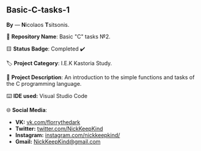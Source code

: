 ## Basic-C-tasks-1

**By**  —  **N**icolaos **T**sitsonis.

📁 **Repository Name**: Basic "C" tasks №2.

🟨 **Status Badge**: Completed ✔️

🏷️ **Project Category**: I.E.K Kastoria Study.

📝 **Project Description**: An introduction to the simple functions and tasks of the C programming language.

⌨️ **IDE used:** Visual Studio Code

🌐 **Social Media**:

- **VK:** [vk.com/florrythedark](https://vk.com/florrythedark)
- **Twitter:** [twitter.com/NickKeepKind](https://twitter.com/NickKeepKind)
- **Instagram:** [instagram.com/nickkeepkind/](https://www.instagram.com/nickkeepkind/)
- **Gmail:** NickKeepKind@gmail.com
